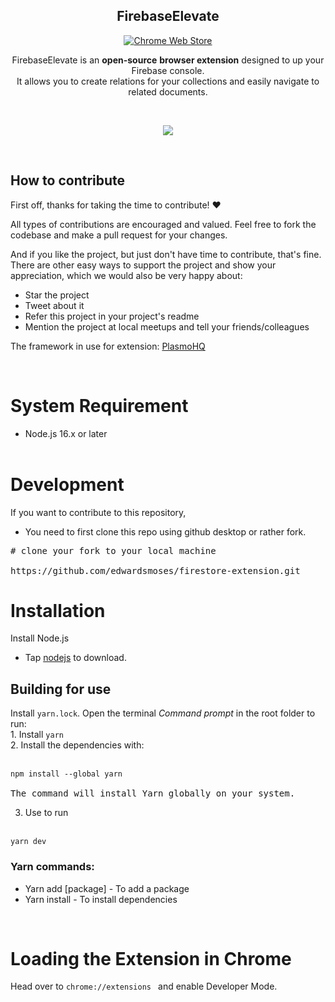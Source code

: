 <h2 align="center">FirebaseElevate</h2>

<p align="center">
  <a rel="noreferrer noopener" href="https://chrome.google.com/webstore/detail/firebaseelevate/gdkmeifhinconkjfelkgmamndiimafcb?hl=en&authuser=0">
    <img alt="Chrome Web Store" src="https://img.shields.io/badge/Chrome-141e24.svg?&style=for-the-badge&logo=google-chrome&logoColor=white"></a>  
 
<br/>
<p align="center">FirebaseElevate is an <strong>open-source</strong> <strong>browser extension</strong> designed to up your Firebase console. <br />
  It allows you to create relations for your collections and easily navigate to related documents.</p>
<br/>
<p align="center">
<img src="https://lh3.googleusercontent.com/t0F9XdFFe_L7A9dWy5RQWviv2EdIpzR7S3KEHfG6iDm6t5lmmpIM6O1jdXSR8XlSFuZ1EwmVLziJNUhbnJsbW-Gsdj0=w640-h400-e365-rj-sc0x00ffffff" /> </p>
<br/>

## How to contribute

First off, thanks for taking the time to contribute! ❤️

All types of contributions are encouraged and valued. Feel free to fork the codebase and make a pull request for your changes.

And if you like the project, but just don't have time to contribute, that's fine. There are other easy ways to support the project and show your appreciation, which we would also be very happy about:

- Star the project
- Tweet about it
- Refer this project in your project's readme
- Mention the project at local meetups and tell your friends/colleagues


The framework in use for extension:
<a href="https://github.com/PlasmoHQ/plasmo">PlasmoHQ</a>

<br  />


<h1>System Requirement</h1>

- Node.js 16.x or later
<br  /> <br  />



<!-- ## How to start project -->
<h1>Development</h1>
If you want to contribute to this repository, </br>

* You need to first clone this repo using github desktop or rather fork.<br  /> 
<div class="highlight highlight-source-shell notranslate position-relative overflow-auto" dir="auto"><pre><span class="pl-c"><span class="pl-c">#</span> clone your fork to your local machine</span></br>
https://github.com/edwardsmoses/firestore-extension.git
</pre>


<h1>Installation</h1>
Install Node.js

 * Tap <a href="https://nodejs.org/en/">nodejs</a> to download.

<h2>Building for use</h2>
Install <code>yarn.lock</code>.  Open the terminal <i>Command prompt</i> in the root folder to run: <br  />
1. Install <code>yarn</code><br />
2. Install the dependencies with: <br /> <br />
<div class="snippet-clipboard-content notranslate position-relative overflow-auto border-radius-orange"><pre class="notranslate"><code>npm install --global yarn
</code>
The command will install Yarn globally on your system.
</pre>

3. Use to run <br /><br/>
<div class="snippet-clipboard-content notranslate position-relative overflow-auto"><pre class="notranslate"><code>yarn dev
</code></pre>

<h3>Yarn commands:</h3>

 * Yarn add [package]  - To add a package
 * Yarn install  - To install dependencies

<br  />
<h1>Loading the Extension in Chrome</h2>
Head over to <code>chrome://extensions </code> and enable Developer Mode.

  <p align="center" ![Screenshot 2023-03-30 230207](https://user-images.githubusercontent.com/108338208/229625199-f847b6a9-8020-4d9e-9e72-f8f7dc6f297c.png) </p>

